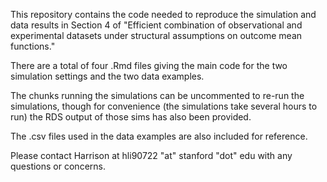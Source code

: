 This repository contains the code needed to reproduce the simulation and data results in Section 4 of "Efficient combination of observational and experimental datasets under structural assumptions on outcome mean functions."

There are a total of four .Rmd files giving the main code for the two simulation settings and the two data examples.

The chunks running the simulations can be uncommented to re-run the simulations, though for convenience (the simulations take several hours to run) the RDS output of those sims has also been provided.

The .csv files used in the data examples are also included for reference.

Please contact Harrison at hli90722 "at" stanford "dot" edu with any questions or concerns.

